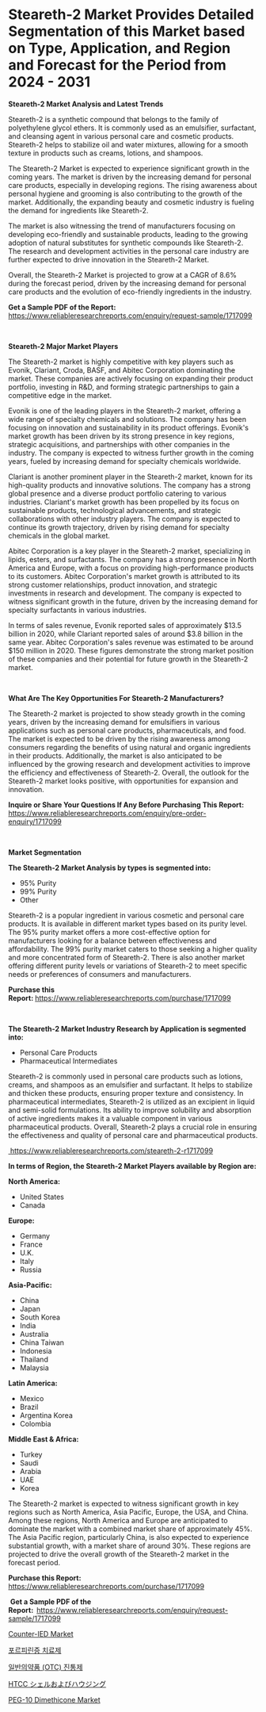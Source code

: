 <p><h1>Steareth-2 Market Provides Detailed Segmentation of this Market based on Type, Application, and Region and Forecast for the Period from 2024 - 2031</h1></p><p><strong>Steareth-2 Market Analysis and Latest Trends</strong></p>
<p><p>Steareth-2 is a synthetic compound that belongs to the family of polyethylene glycol ethers. It is commonly used as an emulsifier, surfactant, and cleansing agent in various personal care and cosmetic products. Steareth-2 helps to stabilize oil and water mixtures, allowing for a smooth texture in products such as creams, lotions, and shampoos.</p><p>The Steareth-2 Market is expected to experience significant growth in the coming years. The market is driven by the increasing demand for personal care products, especially in developing regions. The rising awareness about personal hygiene and grooming is also contributing to the growth of the market. Additionally, the expanding beauty and cosmetic industry is fueling the demand for ingredients like Steareth-2.</p><p>The market is also witnessing the trend of manufacturers focusing on developing eco-friendly and sustainable products, leading to the growing adoption of natural substitutes for synthetic compounds like Steareth-2. The research and development activities in the personal care industry are further expected to drive innovation in the Steareth-2 Market.</p><p>Overall, the Steareth-2 Market is projected to grow at a CAGR of 8.6% during the forecast period, driven by the increasing demand for personal care products and the evolution of eco-friendly ingredients in the industry.</p></p>
<p><strong>Get a Sample PDF of the Report:&nbsp;</strong> <a href="https://www.reliableresearchreports.com/enquiry/request-sample/1717099">https://www.reliableresearchreports.com/enquiry/request-sample/1717099</a></p>
<p>&nbsp;</p>
<p><strong>Steareth-2 Major Market Players</strong></p>
<p><p>The Steareth-2 market is highly competitive with key players such as Evonik, Clariant, Croda, BASF, and Abitec Corporation dominating the market. These companies are actively focusing on expanding their product portfolio, investing in R&D, and forming strategic partnerships to gain a competitive edge in the market.</p><p>Evonik is one of the leading players in the Steareth-2 market, offering a wide range of specialty chemicals and solutions. The company has been focusing on innovation and sustainability in its product offerings. Evonik's market growth has been driven by its strong presence in key regions, strategic acquisitions, and partnerships with other companies in the industry. The company is expected to witness further growth in the coming years, fueled by increasing demand for specialty chemicals worldwide.</p><p>Clariant is another prominent player in the Steareth-2 market, known for its high-quality products and innovative solutions. The company has a strong global presence and a diverse product portfolio catering to various industries. Clariant's market growth has been propelled by its focus on sustainable products, technological advancements, and strategic collaborations with other industry players. The company is expected to continue its growth trajectory, driven by rising demand for specialty chemicals in the global market.</p><p>Abitec Corporation is a key player in the Steareth-2 market, specializing in lipids, esters, and surfactants. The company has a strong presence in North America and Europe, with a focus on providing high-performance products to its customers. Abitec Corporation's market growth is attributed to its strong customer relationships, product innovation, and strategic investments in research and development. The company is expected to witness significant growth in the future, driven by the increasing demand for specialty surfactants in various industries.</p><p>In terms of sales revenue, Evonik reported sales of approximately $13.5 billion in 2020, while Clariant reported sales of around $3.8 billion in the same year. Abitec Corporation's sales revenue was estimated to be around $150 million in 2020. These figures demonstrate the strong market position of these companies and their potential for future growth in the Steareth-2 market.</p></p>
<p>&nbsp;</p>
<p><strong>What Are The Key Opportunities For Steareth-2 Manufacturers?</strong></p>
<p><p>The Steareth-2 market is projected to show steady growth in the coming years, driven by the increasing demand for emulsifiers in various applications such as personal care products, pharmaceuticals, and food. The market is expected to be driven by the rising awareness among consumers regarding the benefits of using natural and organic ingredients in their products. Additionally, the market is also anticipated to be influenced by the growing research and development activities to improve the efficiency and effectiveness of Steareth-2. Overall, the outlook for the Steareth-2 market looks positive, with opportunities for expansion and innovation.</p></p>
<p><strong>Inquire or Share Your Questions If Any Before Purchasing This Report:</strong> <a href="https://www.reliableresearchreports.com/enquiry/pre-order-enquiry/1717099">https://www.reliableresearchreports.com/enquiry/pre-order-enquiry/1717099</a></p>
<p>&nbsp;</p>
<p><strong>Market Segmentation</strong></p>
<p><strong>The Steareth-2 Market Analysis by types is segmented into:</strong></p>
<p><ul><li>95% Purity</li><li>99% Purity</li><li>Other</li></ul></p>
<p><p>Steareth-2 is a popular ingredient in various cosmetic and personal care products. It is available in different market types based on its purity level. The 95% purity market offers a more cost-effective option for manufacturers looking for a balance between effectiveness and affordability. The 99% purity market caters to those seeking a higher quality and more concentrated form of Steareth-2. There is also another market offering different purity levels or variations of Steareth-2 to meet specific needs or preferences of consumers and manufacturers.</p></p>
<p><strong>Purchase this Report:&nbsp;</strong><a href="https://www.reliableresearchreports.com/purchase/1717099">https://www.reliableresearchreports.com/purchase/1717099</a></p>
<p>&nbsp;</p>
<p><strong>The Steareth-2 Market Industry Research by Application is segmented into:</strong></p>
<p><ul><li>Personal Care Products</li><li>Pharmaceutical Intermediates</li></ul></p>
<p><p>Steareth-2 is commonly used in personal care products such as lotions, creams, and shampoos as an emulsifier and surfactant. It helps to stabilize and thicken these products, ensuring proper texture and consistency. In pharmaceutical intermediates, Steareth-2 is utilized as an excipient in liquid and semi-solid formulations. Its ability to improve solubility and absorption of active ingredients makes it a valuable component in various pharmaceutical products. Overall, Steareth-2 plays a crucial role in ensuring the effectiveness and quality of personal care and pharmaceutical products.</p></p>
<p><a href="https://www.reliableresearchreports.com/steareth-2-r1717099">&nbsp;https://www.reliableresearchreports.com/steareth-2-r1717099</a></p>
<p><strong>In terms of Region, the Steareth-2 Market Players available by Region are:</strong></p>
<p>
    <p> <strong> North America: </strong>
        <ul>
            <li>United States</li>
            <li>Canada</li>
        </ul>
        </p> 
    <p> <strong> Europe: </strong>
        <ul>
            <li>Germany</li>
            <li>France</li>
            <li>U.K.</li>
            <li>Italy</li>
            <li>Russia</li>
        </ul>
        </p> 
    <p> <strong> Asia-Pacific: </strong>
        <ul>
            <li>China</li>
            <li>Japan</li>
            <li>South Korea</li>
            <li>India</li>
            <li>Australia</li>
            <li>China Taiwan</li>
            <li>Indonesia</li>
            <li>Thailand</li>
            <li>Malaysia</li>
        </ul>
        </p> 
    <p> <strong> Latin America: </strong>
        <ul>
            <li>Mexico</li>
            <li>Brazil</li>
            <li>Argentina Korea</li>
            <li>Colombia</li>
        </ul>
        </p> 
    <p> <strong> Middle East & Africa: </strong>
        <ul>
            <li>Turkey</li>
            <li>Saudi</li>
            <li>Arabia</li>
            <li>UAE</li>
            <li>Korea</li>
        </ul>
    </p>
    </p>
<p><p>The Steareth-2 market is expected to witness significant growth in key regions such as North America, Asia Pacific, Europe, the USA, and China. Among these regions, North America and Europe are anticipated to dominate the market with a combined market share of approximately 45%. The Asia Pacific region, particularly China, is also expected to experience substantial growth, with a market share of around 30%. These regions are projected to drive the overall growth of the Steareth-2 market in the forecast period.</p></p>
<p><strong>Purchase this Report: </strong><a href="https://www.reliableresearchreports.com/purchase/1717099">https://www.reliableresearchreports.com/purchase/1717099</a></p>
<p>&nbsp;<strong>Get a Sample PDF of the Report:&nbsp;&nbsp;</strong><a href="https://www.reliableresearchreports.com/enquiry/request-sample/1717099">https://www.reliableresearchreports.com/enquiry/request-sample/1717099</a></p>
<p><strong></strong></p>
<p><p><a href="https://issuu.com/reportprime-2/docs/counter-ied-market-size-2030.pptx">Counter-IED Market</a></p><p><a href="https://github.com/valroy852/Market-Research-Report-List-1/blob/main/8502273101721.md">포르피린증 치료제</a></p><p><a href="https://github.com/royErdmtyan906778/Market-Research-Report-List-2/blob/main/6561904101720.md">일반의약품 (OTC) 진통제</a></p><p><a href="https://github.com/zoetazuur/Market-Research-Report-List-1/blob/main/6222541107491.md">HTCC シェルおよびハウジング</a></p><p><a href="https://github.com/biheemgalvinlouises6hokrh3h/Market-Research-Report-List-2/blob/main/peg-10-dimethicone-market.md">PEG-10 Dimethicone Market</a></p></p>